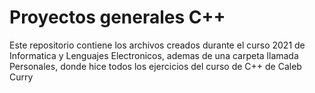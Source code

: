 # Proyectos generales C++

Este repositorio contiene los archivos creados durante el curso 2021 de Informatica y Lenguajes Electronicos, ademas de una carpeta llamada Personales, donde hice todos los ejercicios del curso de C++ de Caleb Curry
